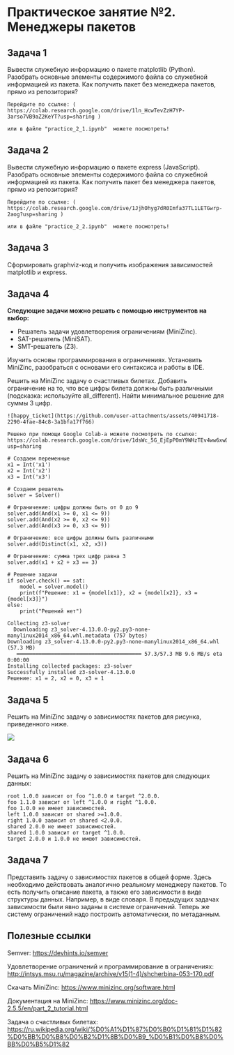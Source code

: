 # Практическое занятие №2. Менеджеры пакетов

## Задача 1

Вывести служебную информацию о пакете matplotlib (Python). Разобрать основные элементы содержимого файла со служебной информацией из пакета. Как получить пакет без менеджера пакетов, прямо из репозитория?
```
Перейдите по ссылке: ( https://colab.research.google.com/drive/1ln_HcwTevZzH7YP-3arso7VB9aZ2KeYT?usp=sharing )

или в файле "practice_2_1.ipynb"  можете посмотреть!
```

## Задача 2

Вывести служебную информацию о пакете express (JavaScript). Разобрать основные элементы содержимого файла со служебной информацией из пакета. Как получить пакет без менеджера пакетов, прямо из репозитория?
```
Перейдите по ссылке: ( https://colab.research.google.com/drive/1JjhOhyg7dR0Imfa37TL1LETGwrp-2aog?usp=sharing )

или в файле "practice_2_2.ipynb"  можете посмотреть!
```

## Задача 3

Сформировать graphviz-код и получить изображения зависимостей matplotlib и express.

## Задача 4

**Следующие задачи можно решать с помощью инструментов на выбор:**

* Решатель задачи удовлетворения ограничениям (MiniZinc).
* SAT-решатель (MiniSAT).
* SMT-решатель (Z3).

Изучить основы программирования в ограничениях. Установить MiniZinc, разобраться с основами его синтаксиса и работы в IDE.

Решить на MiniZinc задачу о счастливых билетах. Добавить ограничение на то, что все цифры билета должны быть различными (подсказка: используйте all_different). Найти минимальное решение для суммы 3 цифр.

```
![happy_ticket](https://github.com/user-attachments/assets/40941718-2290-4fae-84c8-3a1bfa17f766)
```
```
Решено при помощи Google Colab-a можете посмотреть по ссылке:
https://colab.research.google.com/drive/1dsWc_5G_EjEpP0mY9WHzTEv4ww6xwDaZ?usp=sharing
```
```
# Создаем переменные
x1 = Int('x1')
x2 = Int('x2')
x3 = Int('x3')

# Создаем решатель
solver = Solver()

# Ограничение: цифры должны быть от 0 до 9
solver.add(And(x1 >= 0, x1 <= 9))
solver.add(And(x2 >= 0, x2 <= 9))
solver.add(And(x3 >= 0, x3 <= 9))

# Ограничение: все цифры должны быть различными
solver.add(Distinct(x1, x2, x3))

# Ограничение: сумма трех цифр равна 3
solver.add(x1 + x2 + x3 == 3)

# Решение задачи
if solver.check() == sat:
    model = solver.model()
    print(f"Решение: x1 = {model[x1]}, x2 = {model[x2]}, x3 = {model[x3]}")
else:
    print("Решений нет")
```

```
Collecting z3-solver
  Downloading z3_solver-4.13.0.0-py2.py3-none-manylinux2014_x86_64.whl.metadata (757 bytes)
Downloading z3_solver-4.13.0.0-py2.py3-none-manylinux2014_x86_64.whl (57.3 MB)
   ━━━━━━━━━━━━━━━━━━━━━━━━━━━━━━━━━━━━━━━━ 57.3/57.3 MB 9.6 MB/s eta 0:00:00
Installing collected packages: z3-solver
Successfully installed z3-solver-4.13.0.0
Решение: x1 = 2, x2 = 0, x3 = 1
```
## Задача 5

Решить на MiniZinc задачу о зависимостях пакетов для рисунка, приведенного ниже.

![](images/pubgrub.png)

## Задача 6

Решить на MiniZinc задачу о зависимостях пакетов для следующих данных:

```
root 1.0.0 зависит от foo ^1.0.0 и target ^2.0.0.
foo 1.1.0 зависит от left ^1.0.0 и right ^1.0.0.
foo 1.0.0 не имеет зависимостей.
left 1.0.0 зависит от shared >=1.0.0.
right 1.0.0 зависит от shared <2.0.0.
shared 2.0.0 не имеет зависимостей.
shared 1.0.0 зависит от target ^1.0.0.
target 2.0.0 и 1.0.0 не имеют зависимостей.
```

## Задача 7

Представить задачу о зависимостях пакетов в общей форме. Здесь необходимо действовать аналогично реальному менеджеру пакетов. То есть получить описание пакета, а также его зависимости в виде структуры данных. Например, в виде словаря. В предыдущих задачах зависимости были явно заданы в системе ограничений. Теперь же систему ограничений надо построить автоматически, по метаданным.

## Полезные ссылки

Semver: https://devhints.io/semver

Удовлетворение ограничений и программирование в ограничениях: http://intsys.msu.ru/magazine/archive/v15(1-4)/shcherbina-053-170.pdf

Скачать MiniZinc: https://www.minizinc.org/software.html

Документация на MiniZinc: https://www.minizinc.org/doc-2.5.5/en/part_2_tutorial.html

Задача о счастливых билетах: https://ru.wikipedia.org/wiki/%D0%A1%D1%87%D0%B0%D1%81%D1%82%D0%BB%D0%B8%D0%B2%D1%8B%D0%B9_%D0%B1%D0%B8%D0%BB%D0%B5%D1%82
